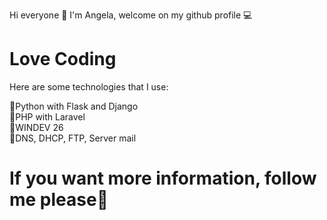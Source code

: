  Hi everyone 👋
I'm Angela, welcome on my github profile 💻 <h1> Love Coding </h1>

Here are some technologies that I use:

🌟Python with Flask and Django </br>
🌟PHP with Laravel</br>
🌟WINDEV 26</br>
🌟DNS, DHCP, FTP, Server mail


<h1>If you want more information, follow me please💖 </h1>
